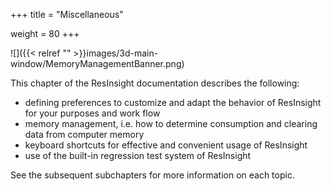 +++
title = "Miscellaneous"

weight = 80
+++

![]({{< relref "" >}}images/3d-main-window/MemoryManagementBanner.png)

This chapter of the ResInsight documentation describes the following:

- defining preferences to customize and adapt the behavior of ResInsight for your purposes and work flow
- memory management, i.e. how to determine consumption and clearing data from computer memory
- keyboard shortcuts for effective and convenient usage of ResInsight
- use of the built-in regression test system of ResInsight

See the subsequent subchapters for more information on each topic.
